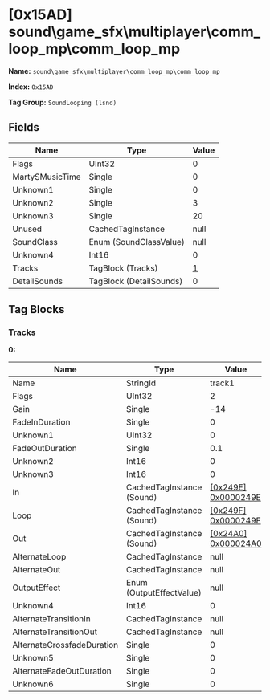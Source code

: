 # [0x15AD] sound\game_sfx\multiplayer\comm_loop_mp\comm_loop_mp

**Name:** ```sound\game_sfx\multiplayer\comm_loop_mp\comm_loop_mp```

**Index:** ```0x15AD```

**Tag Group:** ```SoundLooping (lsnd)```

## Fields

Name	| Type	| Value
---	|---	|---	|
Flags	|UInt32	|0
MartySMusicTime	|Single	|0
Unknown1	|Single	|0
Unknown2	|Single	|3
Unknown3	|Single	|20
Unused	|CachedTagInstance	|null
SoundClass	|Enum (SoundClassValue)	|null
Unknown4	|Int16	|0
Tracks	|TagBlock (Tracks)	|[1](#tracks)
DetailSounds	|TagBlock (DetailSounds)	|0


## Tag Blocks

### Tracks

**0:**

Name	| Type	| Value
---	|---	|---	|
Name	|StringId	|track1
Flags	|UInt32	|2
Gain	|Single	|-14
FadeInDuration	|Single	|0
Unknown1	|UInt32	|0
FadeOutDuration	|Single	|0.1
Unknown2	|Int16	|0
Unknown3	|Int16	|0
In	|CachedTagInstance (Sound)	|[[0x249E] 0x0000249E](../Sound/249E.md)
Loop	|CachedTagInstance (Sound)	|[[0x249F] 0x0000249F](../Sound/249F.md)
Out	|CachedTagInstance (Sound)	|[[0x24A0] 0x000024A0](../Sound/24A0.md)
AlternateLoop	|CachedTagInstance	|null
AlternateOut	|CachedTagInstance	|null
OutputEffect	|Enum (OutputEffectValue)	|null
Unknown4	|Int16	|0
AlternateTransitionIn	|CachedTagInstance	|null
AlternateTransitionOut	|CachedTagInstance	|null
AlternateCrossfadeDuration	|Single	|0
Unknown5	|Single	|0
AlternateFadeOutDuration	|Single	|0
Unknown6	|Single	|0



